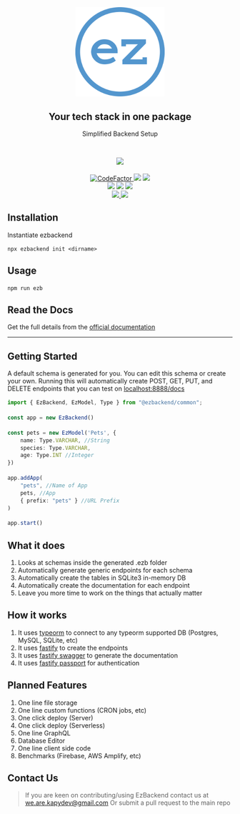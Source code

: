 <p align="center">
    <img src="favicon.png" width="200">
</p>
<h2 align="center">Your tech stack in <b>one package</b></h2>
<p align="center">Simplified Backend Setup</p>


</br>

<p align="center">
    <!-- <a href="https://snyk.io/advisor/npm-package/ezbackend"> 
        <img src="https://snyk.io/advisor/npm-package/ezbackend/badge.svg"/>
    </a> -->
    <a href="https://codecov.io/gh/PhilipWee/ezbackend"> 
        <img src="https://codecov.io/gh/PhilipWee/ezbackend/branch/master/graph/badge.svg?token=YZX7TT9XBQ"/>
    </a>
    <br/>
    <br/>
    <a href="https://www.codefactor.io/repository/github/kapydev/ezbackend">
        <img src="https://www.codefactor.io/repository/github/kapydev/ezbackend/badge" alt="CodeFactor" />
    </a>
    <!-- <a> 
        <img src="https://img.shields.io/github/workflow/status/kapydev/ezbackend/Calculate%20Coverage"/>
    </a> -->
    <a> 
        <img src="https://img.shields.io/npms-io/maintenance-score/ezbackend"/>
    </a>
    <a> 
        <img src="https://img.shields.io/github/commit-activity/m/kapydev/ezbackend"/>
    </a>
    <!-- <a>
        <img src="https://snyk.io/test/github/kapydev/ezbackend/badge.svg">
    </a> -->
    <br/>
    <!-- <a> 
        <img src="https://img.shields.io/david/kapydev/ezbackend"/>
    </a> -->
    <a> 
        <img src="https://img.shields.io/npm/dw/ezbackend"/>
    </a>
    <a> 
        <img src="https://img.shields.io/github/issues/kapydev/ezbackend"/>
    </a>
    <a> 
        <img src="https://img.shields.io/github/license/kapydev/ezbackend"/>
    </a>
    <br/>
    <a href="https://www.youtube.com/channel/UCXFyio7c5EWBGLknUJZjIzQ"> 
        <img src="https://img.shields.io/youtube/channel/views/UCXFyio7c5EWBGLknUJZjIzQ?style=social"/>
    </a>
    <a href="https://discord.gg/S4gTjYjkuG"> 
        <img src="https://img.shields.io/discord/882956870527098910?label=Discord&logo=discord&style=social"/>
    </a>
    
</p>



## Installation

Instantiate ezbackend

```
npx ezbackend init <dirname>
```

## Usage

```
npm run ezb
```

## Read the Docs

Get the full details from the [official documentation](https://www.ezbackend.io/docs/intro)

----

## Getting Started

A default schema is generated for you. You can edit this schema or create your own. 
Running this will automatically create POST, GET, PUT, and DELETE endpoints that you can test on [localhost:8888/docs](http://localhost:8888/docs/static/index.html)

```ts title=".ezb/index.ts"
import { EzBackend, EzModel, Type } from "@ezbackend/common";

const app = new EzBackend()

const pets = new EzModel('Pets', {
    name: Type.VARCHAR, //String
    species: Type.VARCHAR,
    age: Type.INT //Integer
})

app.addApp(
    "pets", //Name of App
    pets, //App
    { prefix: "pets" } //URL Prefix
)

app.start()
```

## What it does

1. Looks at schemas inside the generated .ezb folder
1. Automatically generate generic endpoints for each schema
1. Automatically create the tables in SQLite3 in-memory DB
1. Automatically create the documentation for each endpoint
1. Leave you more time to work on the things that actually matter

## How it works

1. It uses [typeorm](https://typeorm.io/) to connect to any typeorm supported DB (Postgres, MySQL, SQLite, etc)
1. It uses [fastify](https://www.fastify.io/) to create the endpoints
1. It uses [fastify swagger](https://github.com/fastify/fastify-swagger) to generate the documentation
1. It uses [fastify passport](https://github.com/fastify/fastify-passport) for authentication

## Planned Features

1. One line file storage
1. One line custom functions (CRON jobs, etc)
1. One click deploy (Server)
1. One click deploy (Serverless)
1. One line GraphQL
1. Database Editor
1. One line client side code
1. Benchmarks (Firebase, AWS Amplify, etc)

## Contact Us

> If you are keen on contributing/using EzBackend contact us at we.are.kapydev@gmail.com
Or submit a pull request to the main repo